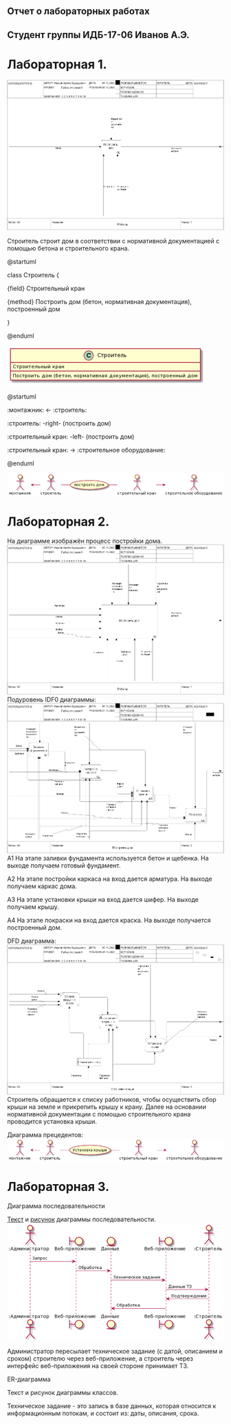 ## Отчет о лабораторных работах
## Cтудент группы ИДБ-17-06 Иванов А.Э.
# Лабораторная 1. 
![](https://github.com/Artyom-Ivanov627/labs/blob/main/lab1/model.png)

Строитель строит дом в соответствии с нормативной документацией с помощью бетона и строительного крана.

@startuml

class Строитель {

  {field} Строительный кран
  
  {method} Построить дом (бетон, нормативная документация), построенный дом
  
}

@enduml

![Рисунок](https://github.com/Artyom-Ivanov627/labs/blob/main/lab1/uml.png)

@startuml

:монтажник: <- :строитель:

:строитель: -right- (построить дом)

:строительный кран: -left- (построить дом)

:строительный кран: -> :строительное оборудование:

@enduml

![Рисунок](https://github.com/Artyom-Ivanov627/labs/blob/main/lab1/class.png)

# Лабораторная 2.
На диаграмме изображён процесс постройки дома.
![](https://github.com/Artyom-Ivanov627/labs/blob/main/lab2/Диаграмма.png)
Подуровень IDF0 диаграммы:
![](https://github.com/Artyom-Ivanov627/labs/blob/main/lab2/model%20(1).png)
А1 На этапе заливки фундамента используется бетон и щебенка. На выходе получаем готовый фундамент.

А2 На этапе постройки каркаса на вход дается арматура. На выходе получаем каркас дома.

А3 На этапе установки крыши на вход дается шифер. На выходе получаем крышу.

А4 На этапе покраски на вход дается краска. На выходе получается построенный дом.

DFD диаграмма:
![](https://github.com/Artyom-Ivanov627/labs/blob/main/lab2/model.png)
Строитель обращается к списку работников, чтобы осуществить сбор крыши на земле и прикрепить крышу к крану. Далее на основании нормативной документации с помощью строительного крана проводится установка крыши.

Диаграмма прецедентов:
![](https://github.com/Artyom-Ivanov627/labs/blob/main/lab2/class.png)

# Лабораторная 3.
Диаграмма последовательности

[Текст](https://github.com/Artyom-Ivanov627/labs/blob/main/lab3/Код%20UML.txt) и [рисунок](https://github.com/Artyom-Ivanov627/labs/blob/main/lab3/UML.png) диаграммы последовательности.
![](https://github.com/Artyom-Ivanov627/labs/blob/main/lab3/UML.png)

Администратор пересылает техническое задание (с датой, описанием и сроком) строителю через веб-приложение, а строитель через интерфейс веб-приложения на своей стороне принимает ТЗ.

ER-диаграмма

Текст и рисунок диаграммы классов.

Техническое задание - это запись в базе данных, которая относится к информационным потокам, и состоит из: даты, описания, срока.
